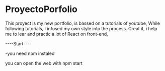 # ProyectoPorfolio

This proyect is my new portfolio,
is bassed on a tutorials of youtube, While following tutorials, I infused my own style into the process.
Creat it, i help me to lear and practic a lot of React on front-end,

----Start----

-you need npm instaled

you can open the web with  npm start
